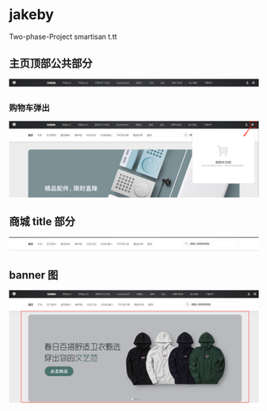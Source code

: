 # jakeby

Two-phase-Project smartisan t.tt

## 主页顶部公共部分

![image-20200406182500439](./img/image-20200406182500439.png)

### 购物车弹出

![image](./img/20200406222317.png)

## 商城 title 部分

![image-20200406182528891](.//img/image-20200406182528891.png)

## banner 图

![image-20200406182556490](./img/image-20200406182556490.png)
